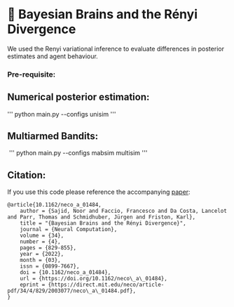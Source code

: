 # 🧠 Bayesian Brains and the Rényi Divergence
We used the Renyi variational inference to evaluate differences in posterior estimates and agent behaviour.  

### Pre-requisite:


## Numerical posterior estimation:


'''
python main.py --configs unisim 
'''


## Multiarmed Bandits:
![]()
'''
python main.py --configs mabsim multisim
'''

## Citation:
If you use this code please reference the accompanying [paper](https://watermark.silverchair.com/neco_a_01484.pdf?token=AQECAHi208BE49Ooan9kkhW_Ercy7Dm3ZL_9Cf3qfKAc485ysgAAAr8wggK7BgkqhkiG9w0BBwagggKsMIICqAIBADCCAqEGCSqGSIb3DQEHATAeBglghkgBZQMEAS4wEQQM-Jv7DdMeAKozwSVTAgEQgIICcnBBfwDKJI-zgVQeA8TIC-KGUh8n37I5IPDZlsA90DCrzfCPEK-3IMZxH89rUOxU0ujxgNUkormmNMAK-9dvCB2D7JOQkXwOzT-Xb26DNCoyfI1sQZ-BLKr7toeO2C_GG7ufzpPb0XO0UzHyAOH6JAelOZPvFB_QZfw9imoioPmi-Oi0ZXV_gpcXvbzxyoVpuq8ba5ldu4EOzybOlB-MUq_XaNay5wISpkm-K5xKSg46HWLAF8IoqT8jQKLvLwfv_SWmPexE1uCE88mhq2rbi9Q_KPo0e2-lJWSb_ljFwQf5o7T55gJkuuu889lntDbLjrVJrfIk5CTjPlC0mY4ZhvLya-nxciAXjfxO5bHRRbyUVEqwyJjzBGobQ4F8VW64SJHnBmWTLEW1YM7fHoWuErIN6_F2JzY1fhkb3yOG9AQAV44LqFRgP3iIJWhxt6OB5_dRUVANpeM34l7_xu_KX7dAXk1uRj1VxxkIKQiwYBXwwKs7ho2m1EoU6GDzRUIS_WCuy2qt3IfB0qlXyKgeKnQyKE6jPPy0Xz4oTh2QI3RLizQa_eXPgYJaorhFYmeg8-t5LcNRNZCO_KvOe2mcBQwB1iG_UNQ3u_I_uY3BnvkIuhZhNJcBYpLTeXOXQAdNTnY5_gx6b3GqCjMjyC7muIB2AnbrmthZgHJM09liP3U8WVdfAL5kwy0TI5zdKPMV1vWVWr_4mkBlT76xETP1Ze_rn8gwOR2cYR7L-pDk2K7_r7LZREJpj-BUTg61hJaIwCcyeT0J_Hsbr1JRol88xcgsClSCBAlKV01twxce6V-q79qg8ybOmiHjqF59I6YQrUVZ
):
```
@article{10.1162/neco_a_01484,
    author = {Sajid, Noor and Faccio, Francesco and Da Costa, Lancelot and Parr, Thomas and Schmidhuber, Jürgen and Friston, Karl},
    title = "{Bayesian Brains and the Rényi Divergence}",
    journal = {Neural Computation},
    volume = {34},
    number = {4},
    pages = {829-855},
    year = {2022},
    month = {03},
    issn = {0899-7667},
    doi = {10.1162/neco_a_01484},
    url = {https://doi.org/10.1162/neco\_a\_01484},
    eprint = {https://direct.mit.edu/neco/article-pdf/34/4/829/2003077/neco\_a\_01484.pdf},
}
```